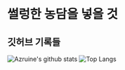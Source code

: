 # 썰렁한 농담을 넣을 것

## 깃허브 기록들

![Azruine's github stats](https://github-readme-stats.vercel.app/api?username=Azruine)
![Top Langs](https://github-readme-stats.vercel.app/api/top-langs/?username=Azruine&layout=compact)



<!--
**Azruine/Azruine** is a ✨ _special_ ✨ repository because its `README.md` (this file) appears on your GitHub profile.

Here are some ideas to get you started:

- 🔭 I’m currently working on ...
- 🌱 I’m currently learning ...
- 👯 I’m looking to collaborate on ...
- 🤔 I’m looking for help with ...
- 💬 Ask me about ...
- 📫 How to reach me: ...
- 😄 Pronouns: ...
- ⚡ Fun fact: ...
-->
